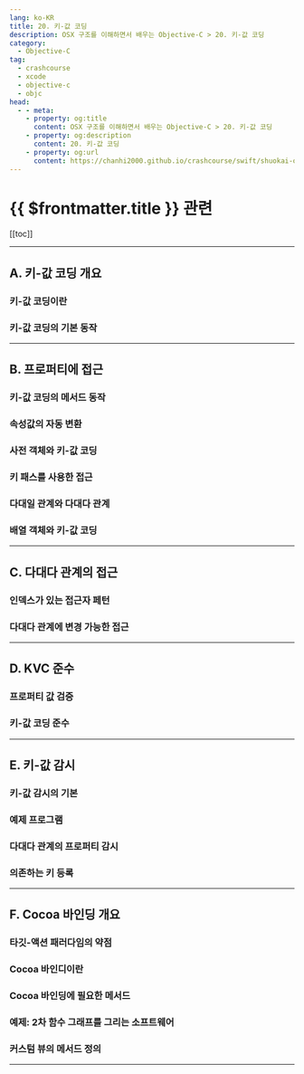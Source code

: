 ```yaml
---
lang: ko-KR
title: 20. 키-값 코딩
description: OSX 구조를 이해하면서 배우는 Objective-C > 20. 키-값 코딩
category:
  - Objective-C
tag: 
  - crashcourse
  - xcode
  - objective-c
  - objc
head:
  - - meta:
    - property: og:title
      content: OSX 구조를 이해하면서 배우는 Objective-C > 20. 키-값 코딩
    - property: og:description
      content: 20. 키-값 코딩
    - property: og:url
      content: https://chanhi2000.github.io/crashcourse/swift/shuokai-objc/20.html
---
```


# {{ $frontmatter.title }} 관련

[[toc]]

---

## A. 키-값 코딩 개요

### 키-값 코딩이란

### 키-값 코딩의 기본 동작

---

## B. 프로퍼티에 접근

### 키-값 코딩의 메서드 동작

### 속성값의 자동 변환

### 사전 객체와 키-값 코딩

### 키 패스를 사용한 접근

### 다대일 관계와 다대다 관계

### 배열 객체와 키-값 코딩

---

## C. 다대다 관계의 접근

### 인덱스가 있는 접근자 페턴

### 다대다 관계에 변경 가능한 접근

---

## D. KVC 준수

### 프로퍼티 값 검증

### 키-값 코딩 준수

---

## E. 키-값 감시

### 키-값 감시의 기본

### 예제 프로그램

### 다대다 관계의 프로퍼티 감시

### 의존하는 키 등록

---

## F. Cocoa 바인딩 개요

### 타깃-액션 패러다임의 약점

### Cocoa 바인디이란

### Cocoa 바인딩에 필요한 메서드

### 예제: 2차 함수 그래프를 그리는 소프트웨어

### 커스텀 뷰의 메서드 정의

---
